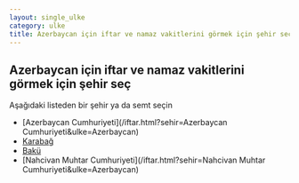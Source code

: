 ```yaml
---
layout: single_ulke
category: ulke
title: Azerbaycan için iftar ve namaz vakitlerini görmek için şehir seç
---
```



## Azerbaycan için iftar ve namaz vakitlerini görmek için şehir seç

Aşağıdaki listeden bir şehir ya da semt seçin


* [Azerbaycan Cumhuriyeti](/iftar.html?sehir=Azerbaycan Cumhuriyeti&ulke=Azerbaycan)
* [Karabağ](/iftar.html?sehir=Karabağ&ulke=Azerbaycan)
* [Bakü](/iftar.html?sehir=Bakü&ulke=Azerbaycan)
* [Nahcivan Muhtar Cumhuriyeti](/iftar.html?sehir=Nahcivan Muhtar Cumhuriyeti&ulke=Azerbaycan)
